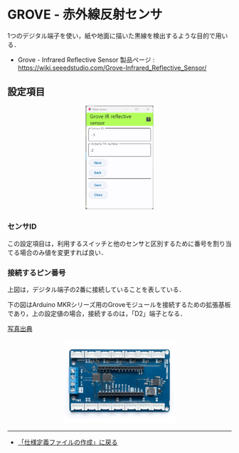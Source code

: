 # GROVE - 赤外線反射センサ

1つのデジタル端子を使い，紙や地面に描いた黒線を検出するような目的で用いる．


- Grove - Infrared Reflective Sensor 製品ページ : https://wiki.seeedstudio.com/Grove-Infrared_Reflective_Sensor/



## 設定項目



<div style="text-align: center;">
<img src="../../images/editConfig_Grove_IR_Refrective_Sensor.png" width="30%">
</div>


### センサID
この設定項目は，利用するスイッチと他のセンサと区別するために番号を割り当てる場合のみ値を変更すれば良い．

### 接続するピン番号

上図は，デジタル端子の2番に接続していることを表している．


下の図はArduino MKRシリーズ用のGroveモジュールを接続するための拡張基板であり，上の設定値の場合，接続するのは，「D2」端子となる．

[写真出典](https://store-usa.arduino.cc/products/arduino-mkr-connector-carrier-grove-compatible)

<div style="text-align: center;">
<img src="../../images/MKR_carrier.png" width="50%">
</div>



***

- [「仕様定義ファイルの作成」に戻る](../editConfig.md)
